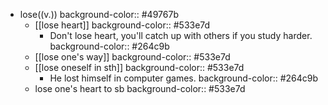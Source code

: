 - lose((v.))
  background-color:: #49767b
	- [[lose heart]]
	  background-color:: #533e7d
		- Don't lose heart, you'll catch up with others if you study harder.
		  background-color:: #264c9b
	- [[lose one's way]]
	  background-color:: #533e7d
	- [[lose oneself in sth]]
	  background-color:: #533e7d
		- He lost himself in computer games.
		  background-color:: #264c9b
	- lose one's heart to sb
	  background-color:: #533e7d